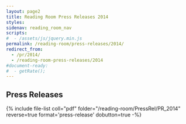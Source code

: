 ```yaml
---
layout: page2
title: Reading Room Press Releases 2014
styles:
sidenav: reading_room_nav
scripts:
#  - /assets/js/jquery.min.js
permalink: /reading-room/press-releases/2014/
redirect_from:
  - /pr/2014/
  - /reading-room-press-releases/2014
#document-ready:
#  - getRate();
---
```


## Press Releases

{% include file-list coll="pdf" folder="/reading-room/PressRel/PR_2014" reverse=true format='press-release' dobutton=true -%}

<!-- CONTENT END -->
